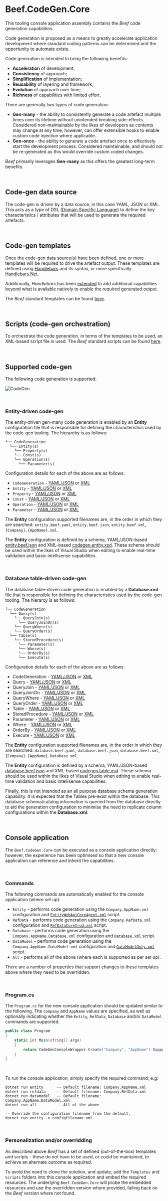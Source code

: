 ﻿# Beef.CodeGen.Core

This tooling console application assembly contains the _Beef_ code generation capabilities.

Code generation is proposed as a means to greatly accelerate application development where standard coding patterns can be determined and the opportunity to automate exists.

Code generation is intended to bring the following benefits:
- **Acceleration** of development;
- **Consistency** of approach;
- **Simplification** of implementation;
- **Reusability** of layering and framework;
- **Evolution** of approach over time;
- **Richness** of capabilities with limited effort.

There are generally two types of code generation:
- **Gen-many** - the ability to consistently generate a code artefact multiple times over its lifetime without unintended breaking side-effects. Considered non-maintainable by the likes of developers as contents may change at any time; however, can offer extensible hooks to enable custom code injection where applicable.
- **Gen-once** - the ability to generate a code artefact once to effectively start the development process. Considered maintainable, and should not be re-generated as this would override custom coded changes.

_Beef_ primarily leverages **Gen-many** as this offers the greatest long-term benefits.

<br/>

## Code-gen data source

The code-gen is driven by a data source, in this case YAML, JSON or XML. This acts as a type of DSL ([Domain Specific Language](https://en.wikipedia.org/wiki/Domain-specific_language)) to define the key characteristics / attributes that will be used to generate the required artefacts.

<br/>

## Code-gen templates

Once the code-gen data source(s) have been defined, one or more templates will be required to drive the artefact output. These templates are defined using [Handlebars](https://handlebarsjs.com/guide/) and its syntax, or more specifically [Handlebars.Net](https://github.com/Handlebars-Net/Handlebars.Net).

Additionally, _Handlebars_ has been [extended](./Generators/HandlebarsHelpers.cs) to add additional capabilities beyond what is available natively to enable the required generated output.

The _Beef_ standard templates can be found [here](./Templates).

<br/>

## Scripts (code-gen orchestration)

To orchestrate the code generation, in terms of the templates to be used, an XML-based script file is used. The _Beef_ standard scripts can be found [here](./Scripts).

<br/>

## Supported code-gen

The following code generation is supported:

![CodeGen](../../docs/images/CodeGen.png)

<br/>

### Entity-driven code-gen

The entity-driven gen-many code generation is enabled by an **Entity** configuration file that is responsible for defining the characteristics used by the code-gen tooling. The hierarchy is as follows:

```
└── CodeGeneration
  └── Entity(s)
    └── Property(s)
    └── Const(s)
    └── Operation(s)
      └── Parameter(s)
```

Configuration details for each of the above are as follows:
- `CodeGeneration` - [YAML/JSON](../../docs/Entity-CodeGeneration-Config.md) or [XML](../../docs/Entity-CodeGeneration-Config-Xml.md)
- `Entity` - [YAML/JSON](../../docs/Entity-Entity-Config.md) or [XML](../../docs/Entity-Entity-Config-Xml.md)
- `Property` - [YAML/JSON](../../docs/Entity-Property-Config.md) or [XML](../../docs/Entity-Property-Config-Xml.md)
- `Const` - [YAML/JSON](../../docs/Entity-Const-Config.md) or [XML](../../docs/Entity-Const-Config-Xml.md)
- `Operation` - [YAML/JSON](../../docs/Entity-Operation-Config.md) or [XML](../../docs/Entity-Operation-Config-Xml.md)
- `Parameter` - [YAML/JSON](../../docs/Entity-Parameter-Config.md) or [XML](../../docs/Entity-Parameter-Config-Xml.md)

The **Entity** configuration supported filenames are, in the order in which they are searched: `entity.beef.yaml`, `entity.beef.json`, `entity.beef.xml`, `{Company}.{AppName}.xml`.

The **Entity** configuration is defined by a schema, YAML/JSON-based [entity.beef.json](../../tools/Beef.CodeGen.Core/Schema/entity.beef.json) and XML-based [codegen.entity.xsd](../../tools/Beef.CodeGen.Core/Schema/codegen.entity.xsd). These schema should be used within the likes of Visual Studio when editing to enable real-time validation and basic intellisense capabilities.

<br/>

### Database table-driven code-gen

The database table-driven code generation is enabled by a **Database.xml** file that is responsible for defining the characteristics used by the code-gen tooling. The hierarcy is as follows:

```
└── CodeGeneration
  └── Query(s)
    └── QueryJoin(s)
      └── QueryJoinOn(s)
    └── QueryWhere(s)
    └── QueryOrder(s)
  └── Table(s)
    └── StoredProcedure(s)
      └── Parameter(s)
      └── Where(s)
      └── OrderBy(s)
      └── Execute(s)
```

Configuration details for each of the above are as follows:
- CodeGeneration - [YAML/JSON](../../docs/Database-CodeGeneration-Config.md) or [XML](../../docs/Database-CodeGeneration-Config-Xml.md)
- Query - [YAML/JSON](../../docs/Database-Query-Config.md) or [XML](../../docs/Database-Query-Config-Xml.md)
- QueryJoin - [YAML/JSON](../../docs/Database-QueryJoin-Config.md) or [XML](../../docs/Database-QueryJoin-Config-Xml.md)
- QueryJoinOn - [YAML/JSON](../../docs/Database-QueryJoinOn-Config.md) or [XML](../../docs/Database-QueryJoinOn-Config-Xml.md)
- QueryWhere - [YAML/JSON](../../docs/Database-QueryWhere-Config.md) or [XML](../../docs/Database-QueryWhere-Config-Xml.md)
- QueryOrder - [YAML/JSON](../../docs/Database-QueryOrder-Config.md) or [XML](../../docs/Database-QueryOrder-Config-Xml.md)
- Table - [YAML/JSON](../../docs/Database-Table-Config.md) or [XML](../../docs/Database-Table-Config-Xml.md)
- StoredProcedure - [YAML/JSON](../../docs/Database-StoredProcedure-Config.md) or [XML](../../docs/Database-StoredProcedure-Config-Xml.md)
- Parameter - [YAML/JSON](../../docs/Database-Parameter-Config.md) or [XML](../../docs/Database-Parameter-Config-Xml.md)
- Where - [YAML/JSON](../../docs/Database-Where-Config.md) or [XML](../../docs/Database-Where-Config-Xml.md)
- OrderBy - [YAML/JSON](../../docs/Database-OrderBy-Config.md) or [XML](../../docs/Database-OrderBy-Config-Xml.md)
- Execute - [YAML/JSON](../../docs/Database-Execute-Config.md) or [XML](../../docs/Database-Execute-Config-Xml.md)


The **Entity** configuration supported filenames are, in the order in which they are searched: `database.beef.yaml`, `database.beef.json`, `database.beef.xml`, `{Company}.{AppName}.Database.xml`.

The **Entity** configuration is defined by a schema, YAML/JSON-based [database.beef.json](../../tools/Beef.CodeGen.Core/Schema/database.beef.json) and XML-based [codegen.table.xsd](../../tools/Beef.CodeGen.Core/Schema/codegen.table.xsd). These schema should be used within the likes of Visual Studio when editing to enable real-time validation and basic intellisense capabilities.

Finally, this is not intended as an all purpose database schema generation capability. It is expected that the Tables pre-exist within the database. This database schema/catalog information is queried from the database directly to aid the generation configuration to minimise the need to replicate column configurations within the **Database.xml**.

<br/>

## Console application

The `Beef.CodeGen.Core` can be executed as a console application directly; however, the experience has been optimised so that a new console application can reference and inherit the capabilities.

<br/>

### Commands

The following commands are automatically enabled for the console application (where set up):

- `Entity` - performs code generation using the `Company.AppName.xml` configuration and [`EntityWebApiCoreAgent.xml`](./Scripts/EntityWebApiCoreAgent.xml) script.
- `RefData` - performs code generation using the `Company.RefData.xml` configuration and [`RefDataCoreCrud.xml`](./Scripts/RefDataCoreCrud.xml) script.
- `Database` - performs code generation using the `Company.AppName.Database.xml` configuration and [`Database.xml`](./Scripts/Database.xml) script.
- `DataModel` - performs code generation using the `Company.AppName.DataModel.xml` configuration and [`DataModelOnly.xml`](./Scripts/DataModelOnly.xml) script.
- `All` - performs all of the above (where each is supported as per set up).

There are a number of properties that support changes to these templates above where they need to be overridden.

<br/>

### Program.cs

The `Program.cs` for the new console application should be updated similar to the following. The `Company` and `AppName` values are specified, as well as optionally indicating whether the `Entity`, `RefData`, `Database` and/or `DataModel` commands are supported.

``` csharp
public class Program
{
    static int Main(string[] args)
    {
        return CodeGenConsoleWrapper.Create("Company", "AppName").Supports(entity: true, refData: true).Run(args);
    }
}
```

<br/>

To run the console application, simply specify the required command; e.g:
```
dotnet run entity      -- Default filename: Company.AppName.xml
dotnet run refdata     -- Default filename: Company.RefData.xml
dotnet run datamodel   -- Default filename: Company.AppName.DataModel.xml
dotnet run all         -- All of the above

-- Override the configuration filename from the default.
dotnet run entity -x configfilename.xml
```

</br>

### Personalization and/or overridding

As described above _Beef_ has a set of defined (out-of-the-box) templates and scripts - these do not have to be used, or could be maintained, to achieve an alternate outcome as required.

To avoid the need to clone the solution, and update, add the `Templates` and `Scripts` folders into this console application and embed the required resources. The underlying `Beef.CodeGen.Core` will probe the embedded resources and use the overridden version where provided, falling back on the _Beef_ version where not found. 